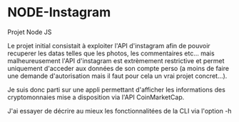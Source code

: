 # NODE-Instagram
Projet Node JS


Le projet initial consistait à exploiter l'API d'instagram afin de pouvoir recuperer les datas telles que les photos, les commentaires etc... 
mais malheureusement l'API d'instagram est extrèmement restrictive et permet uniquement d'acceder aux données de son compte perso (a moins de faire une demande 
d'autorisation mais il faut pour cela un vrai projet concret...).

Je suis donc parti sur une appli permettant d'afficher les informations des cryptomonnaies mise a disposition via l'API CoinMarketCap.

J'ai essayer de décrire au mieux les fonctionnalitées de la CLI via l'option -h

